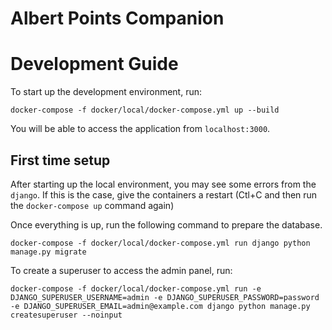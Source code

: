 # Albert Points Companion

# Development Guide

To start up the development environment, run:

```
docker-compose -f docker/local/docker-compose.yml up --build
```

You will be able to access the application from `localhost:3000`.

## First time setup

After starting up the local environment, you may see some errors from the `django`. If this is the case, give the containers a restart (Ctl+C and then run the `docker-compose up` command again)

Once everything is up, run the following command to prepare the database.

```
docker-compose -f docker/local/docker-compose.yml run django python manage.py migrate
```

To create a superuser to access the admin panel, run:

```
docker-compose -f docker/local/docker-compose.yml run -e DJANGO_SUPERUSER_USERNAME=admin -e DJANGO_SUPERUSER_PASSWORD=password -e DJANGO_SUPERUSER_EMAIL=admin@example.com django python manage.py createsuperuser --noinput
```
